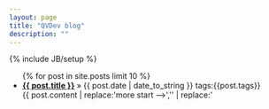 ```yaml
---
layout: page
title: "QVDev blog"
description: ""
---
```

{% include JB/setup %}
<ul >
    {% for post in site.posts limit 10 %}
    <li><u><b><a href="{{ post.url }}">{{ post.title }}</a></b></u> &raquo; <span class="post-date"> {{ post.date | date_to_string }} tags:{{post.tags}}</span></li>
        <span class="preview-content">{{ post.content | replace:'more start -->','' | replace:'<!-- more end',''}}</span>            
    {% endfor %}
</ul>